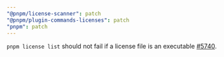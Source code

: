 ```yaml
---
"@pnpm/license-scanner": patch
"@pnpm/plugin-commands-licenses": patch
"pnpm": patch
---
```


`pnpm license list` should not fail if a license file is an executable [#5740](https://github.com/pnpm/pnpm/pull/5740).
